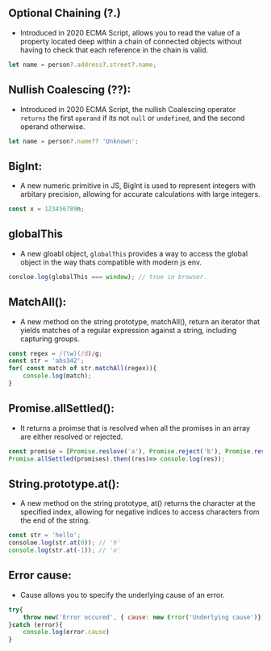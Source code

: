 ## Optional Chaining (?.)
- Introduced in 2020 ECMA Script, allows you to read the value of a property located deep within a chain of connected objects without having to check that each reference in the chain is valid. 

```javascript
let name = person?.address?.street?.name;
```

## Nullish Coalescing (??): 
- Introduced in 2020 ECMA Script, the nullish Coalescing operator `returns` the first `operand` if its not `null` or `undefined`, and the second operand otherwise. 
```javascript
let name = person?.name?? 'Unknown';
```
## BigInt: 
- A new numeric primitive in JS, BigInt is used to represent integers with arbitary precision, allowing for accurate calculations with large integers. 
```javascript
const x = 123456789n;
```
## globalThis
- A new gloabl object, `globalThis` provides a way to access the global object in the way thats compatible with modern js env. 
```javascript
consloe.log(globalThis === window); // true in browser. 
```

## MatchAll(): 
- A new method on the string prototype, matchAll(), return an iterator that yields matches of a regular expression against a string, including capturing groups. 

```javascript
const regex = /(\w)(/d)/g;
const str = 'abs342';
for( const match of str.matchAll(regex)){
    console.log(match);
}
```
## Promise.allSettled(): 
- It returns a proimse that is resolved when all the promises in an array are either resolved or rejected. 
```javascript
const promise = [Promise.reslove('a'), Promise.reject('b'), Promise.reslove('c')];
Promise.allSettled(promises).then((res)=> console.log(res));
```
## String.prototype.at(): 
- A new method on the string prototype, at() returns the character at the specified index, allowing for negative indices to access characters from the end of the string. 
```javascript
const str = 'hello';
consoloe.log(str.at(0)); // 'h'
console.log(str.at(-1)); // 'o'
```
## Error cause: 
- Cause allows you to specify the underlying cause of an error. 
```javascript
try{
    throw new('Error occured', { cause: new Error('Underlying cause')});
}catch (error){
    console.log(error.cause)
}
